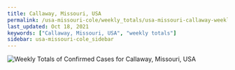 ```yaml
---
title: Callaway, Missouri, USA
permalink: /usa-missouri-cole/weekly_totals/usa-missouri-callaway-weekly_totals.html
last_updated: Oct 18, 2021
keywords: ["Callaway, Missouri, USA", "weekly totals"]
sidebar: usa-missouri-cole_sidebar
---
```


![Weekly Totals of Confirmed Cases for Callaway, Missouri, USA](/covid_tracker/images/graphs/usa-missouri-callaway-weekly_totals_graph.png)
